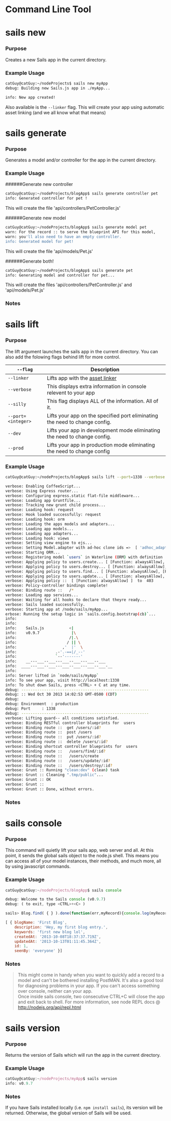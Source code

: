 Command Line Tool
=====================

# sails new
### Purpose

Creates a new Sails app in the current directory.

### Example Usage

```sh
catGuy@catGuy:~/nodeProjects$ sails new myApp
debug: Building new Sails.js app in ./myApp...

info: New app created!
```

Also available is the `--linker` flag.
This will create your app using automatic asset linking (and we all know what that means)

# sails generate
### Purpose

Generates a model and/or controller for the app in the current directory.


### Example Usage

######Generate new controller

```sh
catGuy@catGuy:~/nodeProjects/blogApp$ sails generate controller pet
info: Generated controller for pet !
```

This will create the file 'api/controllers/PetController.js'

######Generate new model

```sh
catGuy@catGuy:~/nodeProjects/blogApp$ sails generate model pet
warn: For the record :: to serve the blueprint API for this model,
warn: you'll also need to have an empty controller.
info: Generated model for pet!

```
This will create the file 'api/models/Pet.js'

######Generate both!

```sh
catGuy@catGuy:~/nodeProjects/blogApp$ sails generate pet
info: Generating model and controller for pet...
```

This will create the files 'api/controllers/PetController.js' and 'api/models/Pet.js'

### Notes

> 

# sails lift
### Purpose
The lift argument launches the sails app in the current directory.  You can also add the folowing flags behind lift for more control.

| `--flag` |  Description  |
|----------|---------------|
| `--linker`| Lifts app with the <a href="http://sailsjs.org/#!documentation/assets"> asset linker </a>|
| `--verbose`| This displays extra information in console relevent to your app |
| `--silly`| This flag displays ALL of the information.  All of it. |
| `--port=<integer>`| Lifts your app on the specified port eliminating the need to change config. |
| `--dev`| Lifts your app in development mode eliminating the need to change config. |
| `--prod`| Lifts your app in production mode eliminating the need to change config |


### Example Usage

```sh
catGuy@catGuy:~/nodeProjects/blogApp$ sails lift --port=1338 --verbose --environment=production

verbose: Enabling CoffeeScript...
verbose: Using Express router...
verbose: Configuring express.static flat-file middleware...
verbose: Loading app Gruntfile...
verbose: Tracking new grunt child process...
verbose: Loading hook: request
verbose: Hook loaded successfully: request
verbose: Loading hook: orm
verbose: Loading the apps models and adapters...
verbose: Loading app models...
verbose: Loading app adapters...
verbose: Loading hook: views
verbose: Setting view engine to ejs...
verbose: Setting Model.adapter with ad-hoc clone ids =>  [ 'adhoc_adapter_0' ]
verbose: Starting ORM...
verbose: Registering model `users` in Waterline (ORM) with definition :: 
verbose: Applying policy to users.create... [ [Function: alwaysAllow], [Function: create] ]
verbose: Applying policy to users.destroy... [ [Function: alwaysAllow], [Function: destroy] ]
verbose: Applying policy to users.find... [ [Function: alwaysAllow], [Function: find] ]
verbose: Applying policy to users.update... [ [Function: alwaysAllow], [Function: update] ]
verbose: Applying policy ::  [ [Function: alwaysAllow] ]  to  403
verbose: Policy-controller bindings complete!
verbose: Binding route ::   /*
verbose: Loading app services...
verbose: Waiting for all hooks to declare that theyre ready...
verbose: Sails loaded successfully.
verbose: Starting app at /node/sails/myApp...
erbose: Running the setup logic in `sails.config.bootstrap(cb)`...
info: 
info: 
info:    Sails.js           <|
info:    v0.9.7              |\
info:                       /|.\
info:                      / || \
info:                    ,'  |'  \
info:                 .-'.-==|/_--'
info:                 `--'-------' 
info:    __---___--___---___--___---___--___
info:  ____---___--___---___--___---___--___-__
info: 
info: Server lifted in `node/sails/myApp`
info: To see your app, visit http://localhost:1338
info: To shut down Sails, press <CTRL> + C at any time.
debug: --------------------------------------------------------
debug: :: Wed Oct 30 2013 14:02:53 GMT-0500 (CDT)
debug: 
debug: Environment	: production
debug: Port		: 1338
debug: --------------------------------------------------------
verbose: Lifting guard-- all conditions satisfied.
verbose: Binding RESTful controller blueprints for  users
verbose: Binding route ::  get /users/:id?
verbose: Binding route ::  post /users
verbose: Binding route ::  put /users/:id?
verbose: Binding route ::  delete /users/:id?
verbose: Binding shortcut controller blueprints for  users
verbose: Binding route ::   /users/find/:id?
verbose: Binding route ::   /users/create
verbose: Binding route ::   /users/update/:id?
verbose: Binding route ::   /users/destroy/:id?
verbose: Grunt :: Running "clean:dev" (clean) task
verbose: Grunt :: Cleaning ".tmp/public"...
verbose: Grunt :: OK
verbose: Grunt :: 
verbose: Grunt :: Done, without errors.

```

### Notes
> 


# sails console
### Purpose

This command will quietly lift your sails app, web server and all.  At this point, it sends the <link>global sails object</link> to the node.js shell.  This means you can access all of your model instances, their methods, and much more, all by using javascript commands.

### Example Usage
```javascript
catGuy@catGuy:~/nodeProjects/blogApp$ sails console

debug: Welcome to the Sails console (v0.9.7)
debug: ( to exit, type <CTRL>+<C> )

sails> Blog.find( { } ).done(function(err,myRecord){console.log(myRecord)});

[ { blogName: 'First Blog',
    description: 'Hey, my first blog entry.',
    keywords: 'first new blog lol',
    createdAt: '2013-10-08T18:37:37.719Z',
    updatedAt: '2013-10-13T01:11:45.364Z',
    id: 1,
    seenBy: 'everyone' }]
```


### Notes
> This might come in handy when you want to quickly add a record to a model and can't be bothered installing PostMAN.  It's also a good tool for diagnosing problems in your app.  If you can't access something over console, neither can your app.  
> Once inside sails console, two consecutive CTRL+C will close the app and exit back to shell.
> For more information, see node REPL docs @ http://nodejs.org/api/repl.html


# sails version
### Purpose
Returns the version of Sails which will run the app in the current directory.

### Example Usage
```javascript
catGuy@catGuy:~/nodeProjects/myApp$ sails version
info: v0.9.7
```


### Notes
If you have Sails installed locally (i.e. `npm install sails`), its version will be returned.
Otherwise, the global version of Sails will be used.
